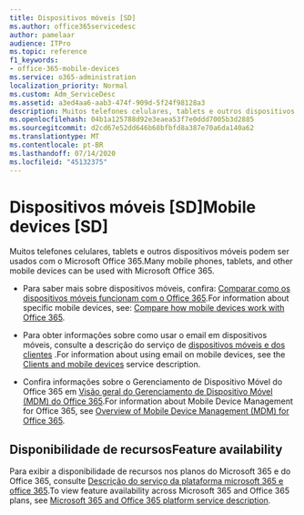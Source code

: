 ```yaml
---
title: Dispositivos móveis [SD]
ms.author: office365servicedesc
author: pamelaar
audience: ITPro
ms.topic: reference
f1_keywords:
- office-365-mobile-devices
ms.service: o365-administration
localization_priority: Normal
ms.custom: Adm_ServiceDesc
ms.assetid: a3ed4aa6-aab3-474f-909d-5f24f98128a3
description: Muitos telefones celulares, tablets e outros dispositivos móveis podem ser usados com o Microsoft Office 365.
ms.openlocfilehash: 04b1a125788d92e3eaea53f7e0ddd7005b3d2885
ms.sourcegitcommit: d2cd67e52dd646b68bfbfd8a387e70a6da140a62
ms.translationtype: MT
ms.contentlocale: pt-BR
ms.lasthandoff: 07/14/2020
ms.locfileid: "45132375"
---
```

# <a name="mobile-devices-sd"></a><span data-ttu-id="7e0aa-103">Dispositivos móveis [SD]</span><span class="sxs-lookup"><span data-stu-id="7e0aa-103">Mobile devices [SD]</span></span>

<span data-ttu-id="7e0aa-104">Muitos telefones celulares, tablets e outros dispositivos móveis podem ser usados com o Microsoft Office 365.</span><span class="sxs-lookup"><span data-stu-id="7e0aa-104">Many mobile phones, tablets, and other mobile devices can be used with Microsoft Office 365.</span></span> 
  
- <span data-ttu-id="7e0aa-105">Para saber mais sobre dispositivos móveis, confira: [Comparar como os dispositivos móveis funcionam com o Office 365](https://go.microsoft.com/fwlink/p/?LinkId=282337).</span><span class="sxs-lookup"><span data-stu-id="7e0aa-105">For information about specific mobile devices, see: [Compare how mobile devices work with Office 365](https://go.microsoft.com/fwlink/p/?LinkId=282337).</span></span>
    
- <span data-ttu-id="7e0aa-106">Para obter informações sobre como usar o email em dispositivos móveis, consulte a descrição do serviço de [dispositivos móveis e dos clientes](../exchange-online-service-description/clients-and-mobile-devices.md) .</span><span class="sxs-lookup"><span data-stu-id="7e0aa-106">For information about using email on mobile devices, see the [Clients and mobile devices](../exchange-online-service-description/clients-and-mobile-devices.md) service description.</span></span> 
    
- <span data-ttu-id="7e0aa-107">Confira informações sobre o Gerenciamento de Dispositivo Móvel do Office 365 em [Visão geral do Gerenciamento de Dispositivo Móvel (MDM) do Office 365](https://go.microsoft.com/fwlink/?linkid=808602).</span><span class="sxs-lookup"><span data-stu-id="7e0aa-107">For information about Mobile Device Management for Office 365, see [Overview of Mobile Device Management (MDM) for Office 365](https://go.microsoft.com/fwlink/?linkid=808602).</span></span>
    
## <a name="feature-availability"></a><span data-ttu-id="7e0aa-108">Disponibilidade de recursos</span><span class="sxs-lookup"><span data-stu-id="7e0aa-108">Feature availability</span></span>

<span data-ttu-id="7e0aa-109">Para exibir a disponibilidade de recursos nos planos do Microsoft 365 e do Office 365, consulte [Descrição do serviço da plataforma microsoft 365 e office 365](office-365-platform-service-description.md).</span><span class="sxs-lookup"><span data-stu-id="7e0aa-109">To view feature availability across Microsoft 365 and Office 365 plans, see [Microsoft 365 and Office 365 platform service description](office-365-platform-service-description.md).</span></span>
  


